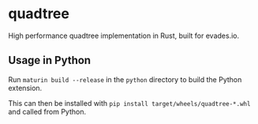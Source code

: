 # quadtree

High performance quadtree implementation in Rust, built for evades.io.

## Usage in Python

Run `maturin build --release` in the `python` directory to build the Python extension.

This can then be installed with `pip install target/wheels/quadtree-*.whl` and called from Python.
